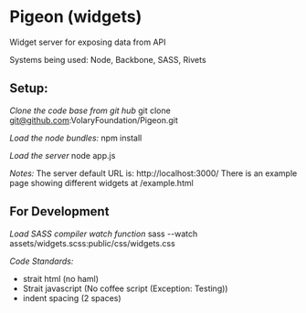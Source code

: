 Pigeon (widgets)
================

Widget server for exposing data from API

Systems being used: Node, Backbone, SASS, Rivets

Setup:
------
*Clone the code base from git hub*
    git clone git@github.com:VolaryFoundation/Pigeon.git
    
*Load the node bundles:*
    npm install

*Load the server*
    node app.js
    
*Notes:*
The server default URL is: http://localhost:3000/
There is an example page showing different widgets at /example.html



For Development
---------------
*Load SASS compiler watch function*
    sass --watch assets/widgets.scss:public/css/widgets.css 

*Code Standards:*
* strait html (no haml)
* Strait javascript (No coffee script (Exception: Testing))
* indent spacing (2 spaces)